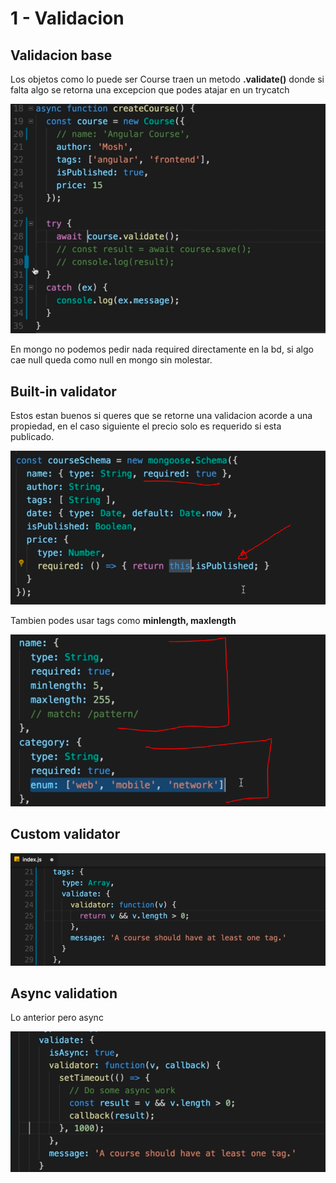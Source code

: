 # 1 - Validacion

## Validacion base

Los objetos como lo puede ser Course traen un metodo **.validate\(\)** donde si falta algo se retorna una excepcion que podes atajar en un trycatch

![](../../../.gitbook/assets/imagen%20%28540%29.png)

En mongo no podemos pedir nada required directamente en la bd, si algo cae null queda como null en mongo sin molestar.

## Built-in validator

Estos estan buenos si queres que se retorne una validacion acorde a una propiedad, en el caso siguiente el precio solo es requerido si esta publicado.

![](../../../.gitbook/assets/imagen%20%28537%29.png)

Tambien podes usar tags como **minlength, maxlength** 

![](../../../.gitbook/assets/imagen%20%28542%29.png)

## Custom validator

![](../../../.gitbook/assets/imagen%20%28543%29.png)

## Async validation

Lo anterior pero async

![](../../../.gitbook/assets/imagen%20%28541%29.png)















